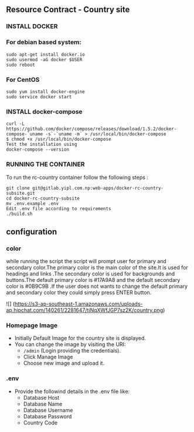 ## Resource Contract - Country site


### INSTALL DOCKER

### For debian based system:

```
sudo apt-get install docker.io
sudo usermod -aG docker $USER
sudo reboot

```
### For CentOS

```
sudo yum install docker-engine
sudo service docker start

```

### INSTALL docker-compose
```
curl -L https://github.com/docker/compose/releases/download/1.5.2/docker-compose-`uname -s`-`uname -m` > /usr/local/bin/docker-compose
$ chmod +x /usr/local/bin/docker-compose
Test the installation using 
docker-compose --version

``` 



### RUNNING THE CONTAINER

To run the rc-country container follow the following steps :
```
git clone git@gitlab.yipl.com.np:web-apps/docker-rc-country-subsite.git
cd docker-rc-country-subsite
mv .env.example .env
Edit .env file according to requirements
./build.sh

```
## configuration
### color
while running the script the script will prompt user for primary and secondary color.The primary color is the main color of the site.It is used for headings and links .The secondary color is used for backgrounds and buttons.The default primary color is #17A9A8 and the default secondary color is #0B9C9B .If the user does not wants to change the default primary and secondary color they could simply press ENTER button.

![] (https://s3-ap-southeast-1.amazonaws.com/uploads-ap.hipchat.com/140261/2281647/tjNqXWfJGP7sz2K/country.png)

### Homepage Image
* Initially Default Image for the country site is displayed.
* You can change the image by visiting the URI:
	* `/admin` (Login providing the credentials).
	* Click Manage Image
	* Choose new image and upload it.

### .env
* Provide the followind details in the .env file like:
	* Database Host
	* Database Name
	* Database Username
	* Database Password
	* Country Code


